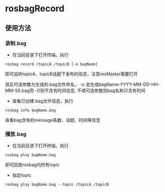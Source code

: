 # rosbagRecord

## 使用方法

### 录制.bag

- 在当前目录下打开终端，执行

```
rosbag record /topicA /topicB [-o bagName] 
```

即可监听topicA、topicB话题下发布的信息，注意rosMaster需要打开

其后可选参数为生成的.bag文件命名， -o 会生成bagName-YYYY-MM-DD-HH-MM-SS.bag而 -O则不含有时间信息, 不填可选参数则bag名称只含有时间

- 查看已创建.bag文件信息，执行

```
rosbag info bagName.bag
```

查看bag含有的message条数、话题、时间等信息

### 播放.bag

- 在当前目录下打开终端，执行

```
rosbag play bagName.bag
```

即可回放rosbag内所有topic

- 指定topic

```
rosbag play bagName.bag --topic /topicA /topicB
```

